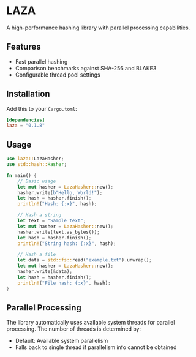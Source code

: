 # LAZA

A high-performance hashing library with parallel processing capabilities.

## Features
- Fast parallel hashing
- Comparison benchmarks against SHA-256 and BLAKE3
- Configurable thread pool settings

## Installation

Add this to your `Cargo.toml`:

```toml 
[dependencies]
laza = "0.1.8"
```

## Usage

```rust
use laza::LazaHasher;
use std::hash::Hasher;

fn main() {
    // Basic usage
    let mut hasher = LazaHasher::new();
    hasher.write(b"Hello, World!");
    let hash = hasher.finish();
    println!("Hash: {:x}", hash);

    // Hash a string
    let text = "Sample text";
    let mut hasher = LazaHasher::new();
    hasher.write(text.as_bytes());
    let hash = hasher.finish();
    println!("String hash: {:x}", hash);

    // Hash a file
    let data = std::fs::read("example.txt").unwrap();
    let mut hasher = LazaHasher::new();
    hasher.write(&data);
    let hash = hasher.finish();
    println!("File hash: {:x}", hash);
}
```

## Parallel Processing
The library automatically uses available system threads for parallel processing. The number of threads is determined by:

- Default: Available system parallelism
- Falls back to single thread if parallelism info cannot be obtained